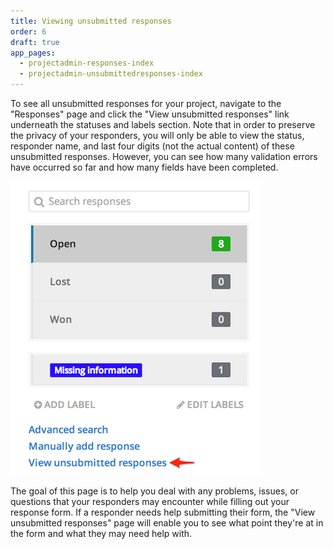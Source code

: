 ```yaml
---
title: Viewing unsubmitted responses
order: 6
draft: true
app_pages:
  - projectadmin-responses-index
  - projectadmin-unsubmittedresponses-index
---
```


To see all unsubmitted responses for your project, navigate to the "Responses" page and click the "View unsubmitted responses" link underneath the statuses and labels section. Note that in order to preserve the privacy of your responders, you will only be able to view the status, responder name, and last four digits (not the actual content) of these unsubmitted responses. However, you can see how many validation errors have occurred so far and how many fields have been completed.

![unsubmitted responses](../images/screenshot_unsubmitted_responses.png)

The goal of this page is to help you deal with any problems, issues, or questions that your responders may encounter while filling out your response form. If a responder needs help submitting their form, the "View unsubmitted responses" page will enable you to see what point they're at in the form and what they may need help with.
